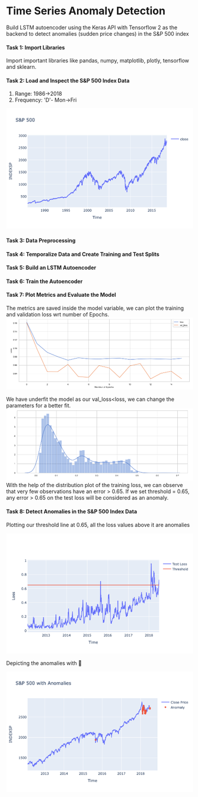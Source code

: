 # Time Series Anomaly Detection
Build LSTM autoencoder using the Keras API with Tensorflow 2 as the backend to detect anomalies (sudden price changes) in the S&P 500 index
#### Task 1: Import Libraries
Import important libraries like pandas, numpy, matplotlib, plotly, tensorflow and sklearn.
#### Task 2: Load and Inspect the S&P 500 Index Data

1. Range: 1986->2018
2. Frequency: 'D'- Mon->Fri

![S$P Data](https://raw.githubusercontent.com/datablogger-ml/Anomaly-detection-with-Keras/master/Anomaly%20Detection%20Images/Data.png)

#### Task 3: Data Preprocessing
#### Task 4: Temporalize Data and Create Training and Test Splits
#### Task 5: Build an LSTM Autoencoder
#### Task 6: Train the Autoencoder
#### Task 7: Plot Metrics and Evaluate the Model
The metrics are saved inside the model variable, we can plot the training and validation loss wrt number of Epochs.
![Loss vs Epochs](https://raw.githubusercontent.com/datablogger-ml/Anomaly-detection-with-Keras/master/Anomaly%20Detection%20Images/Training_loss.png)

We have underfit the model as our val_loss<loss, we can change the parameters for a better fit.
![Training Loss](https://raw.githubusercontent.com/datablogger-ml/Anomaly-detection-with-Keras/master/Anomaly%20Detection%20Images/TrainingDIst.png)
With the help of the distribution plot of the training loss, we can observe that very few observations have an error > 0.65. If we set threshold = 0.65, any error > 0.65 on the test loss will be considered as an anomaly.
#### Task 8: Detect Anomalies in the S&P 500 Index Data

Plotting our threshold line at 0.65, all the loss values above it are anomalies

![Threshold](https://raw.githubusercontent.com/datablogger-ml/Anomaly-detection-with-Keras/master/Anomaly%20Detection%20Images/Threshold.png)

Depicting the anomalies with :red_circle: 

![S&P500 Anomalies](https://raw.githubusercontent.com/datablogger-ml/Anomaly-detection-with-Keras/master/Anomaly%20Detection%20Images/S%26P500_anomalies.png)
